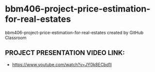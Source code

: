 # bbm406-project-price-estimation-for-real-estates
bbm406-project-price-estimation-for-real-estates created by GitHub Classroom

## PROJECT PRESENTATION VIDEO LINK:
 - https://www.youtube.com/watch?v=JY0k8ECbd1I
